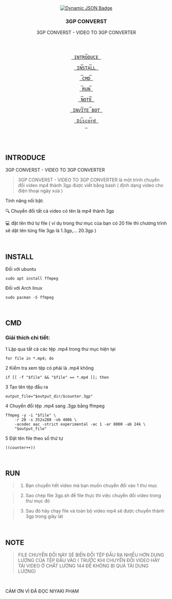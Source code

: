 <div align = center>
    <a href="https://discord.gg/AYbJ9MJez7">
<img alt="Dynamic JSON Badge" src="https://cdn1.iconfinder.com/data/icons/hawcons/32/699818-icon-55-file-3gp-512.png">
    </a>
</div>
  <h3 align="center">3GP CONVERST</h3>

  <p align="center">
    3GP CONVERST - VIDEO TO 3GP CONVERTER</p>

<div align="center">
<br>

  <a href="#INTRODUCE"><kbd> <br> INTRODUCE <br> </kbd></a>&ensp;&ensp;
  <a href="#INSTALL"><kbd> <br> INSTALL <br> </kbd></a>&ensp;&ensp;
  <a href="#CMD"><kbd> <br> CMD <br> </kbd></a>&ensp;&ensp;
  <a href="#RUN"><kbd> <br> RUN <br> </kbd></a>&ensp;&ensp;
  <a href="#NOTE"><kbd> <br> NOTE <br> </kbd></a>&ensp;&ensp;
  <a href="https://discord.com/oauth2/authorize?client_id=1289528997088067606&permissions=2048&response_type=code&redirect_uri=https%3A%2F%2Fdiscord.com%2Foauth2%2Fauthorize%3Fclient_id%3D1289528997088067606%26permissions%3D8%26integration_type%3D0%26scope%3Dbot&integration_type=0&scope=bot+applications.commands.permissions.update"><kbd> <br> INVITE BOT <br> </kbd></a>&ensp;&ensp;
  <a href="https://discord.gg/te5eGwJZMU"><kbd> <br> Discord <br> </kbd></a>

  </div><br><br>

## INTRODUCE
3GP CONVERST - VIDEO TO 3GP CONVERTER

> 3GP CONVERST - VIDEO TO 3GP CONVERTER là một trình chuyển đổi video mp4 thành 3gp được viết bằng bash ( định dạng video cho điện thoại ngày xưa )

Tính năng nổi bật:

🔍 Chuyển đổi tất cả video có tên là mp4 thành 3gp

💻 đặt tên thứ tự file ( ví dụ trong thư mục của bạn có 20 file thì chương trình sẽ dặt tên từng file 3gp là 1.3gp,... 20.3gp )

<div align="right">
  <br>
</div>

## INSTALL 

Đối với ubuntu

```shell
sudo apt install ffmpeg
```

Đối với Arch linux
```shell
sudo pacman -S ffmpeg
```

<div align="right">
  <br>
</div>

## CMD

### Giải thích chi tiết:

1 Lặp qua tất cả các tệp .mp4 trong thư mục hiện tại
```shell
for file in *.mp4; do
```

2 Kiểm tra xem tệp có phải là .mp4 không
```shell
if [[ -f "$file" && "$file" == *.mp4 ]]; then

```

3 Tạo tên tệp đầu ra
```shell
output_file="$output_dir/$counter.3gp"
```

4 Chuyển đổi tệp .mp4 sang .3gp bằng ffmpeg 
```shell
ffmpeg -y -i "$file" \
    -r 20 -s 352x288 -vb 400k \
    -acodec aac -strict experimental -ac 1 -ar 8000 -ab 24k \
    "$output_file"
```

5 Đặt tên file theo số thứ tự
```shell
((counter++))
```
<div align="right">
  <br>
</div>

## RUN
> 1. Bạn chuyển hết video mà bạn muốn chuyển đổi vào 1 thư mục

>2. Sao chép file 3gp.sh để file thực thi việc chuyển đổi video trong thư mục đó

>3. Sau đó hãy chạy file và toàn bộ video mp4 sẽ được chuyển thành 3gp trong giây lát

<div align="right">
  <br>
</div>

## NOTE
> FILE CHUYỂN ĐỔI NÀY SẼ BIẾN ĐỔI TỆP ĐẦU RA NHIỀU HƠN DUNG LƯỢNG CỦA TỆP ĐẦU VÀO ( TRƯỚC KHI CHUYỂN ĐỔI VIDEO HÃY TẢI VIDEO Ở CHẤT LƯỢNG 144 ĐỂ KHÔNG BỊ QUÁ TẢI DUNG LƯỢNG)

<div align="right">
  <br>
</div>

CẢM ƠN VÌ ĐÃ ĐỌC
NIYAKI PHẠM